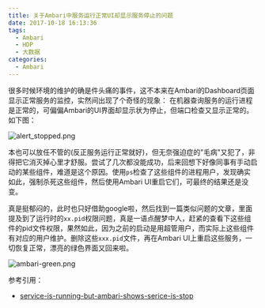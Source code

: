 ```yaml
---
title: 关于Ambari中服务运行正常UI却显示服务停止的问题
date: 2017-10-18 16:13:36
tags:
  - Ambari
  - HDP
  - 大数据
categories:
  - Ambari
---
```


很多时候环境的维护的确是件头痛的事件，这不本来在Ambari的Dashboard页面显示正常服务的监控，实然间出现了个奇怪的现象： 在机器查询服务的运行进程是正常的，可偏偏Ambari的UI界面却显示状为停止，但端口检查又显示正常的。如下图：

![alert_stopped.png](https://community.hortonworks.com/storage/attachments/5144-untitled.png)

<!-- more -->

本也可以放任不管的(反正服务运行正常就好)，但无奈强迫症的"毛病"又犯了，非得把它消灭掉心里才舒服。尝试了几次都没能成功，后来回想下好像同事有手动启动的某些组件，难道是这个原因。使用`ps`检查了这些组件的进程用户，发现确实如此，强制杀死这些组件，然后使用Ambari UI重启它们，可最终的结果还是没变。



真是挺郁闷的，此时也只好借助google啦，然后找到一篇类似问题的文章，里面提及到了运行时的`xx.pid`权限问题，真是一语点醒梦中人，赶紧的查看下这些组件的pid文件权限，果然如此，因为之前的启动是用超管用户，而实际上这些组件有对应的用户维护。删除这些`xxx.pid`文件，再在Ambari UI上重启这些服务，一切恢复正常，漂亮的绿色界面又回来啦。



![ambari-green.png](http://myblog.lisenhui.cn/ambari-green.png-alias)



参考引用：

- [service-is-running-but-ambari-shows-serice-is-stop](https://community.hortonworks.com/questions/41069/service-is-running-but-ambari-shows-serice-is-stop.html)
